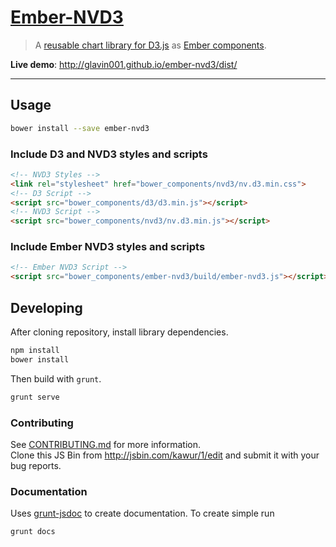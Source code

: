 [Ember-NVD3](https://github.com/Glavin001/ember-nvd3)
==========

> A [reusable chart library for D3.js](http://nvd3.org/) as [Ember components](http://emberjs.com/guides/components/).

**Live demo**: http://glavin001.github.io/ember-nvd3/dist/

-----

## Usage

```bash
bower install --save ember-nvd3
```

### Include D3 and NVD3 styles and scripts

```html
<!-- NVD3 Styles -->
<link rel="stylesheet" href="bower_components/nvd3/nv.d3.min.css">
<!-- D3 Script -->
<script src="bower_components/d3/d3.min.js"></script>
<!-- NVD3 Script -->
<script src="bower_components/nvd3/nv.d3.min.js"></script>
```

### Include Ember NVD3 styles and scripts

```html
<!-- Ember NVD3 Script -->
<script src="bower_components/ember-nvd3/build/ember-nvd3.js"></script>
```

## Developing

After cloning repository, install library dependencies.

```bash
npm install
bower install
```

Then build with `grunt`.

```bash
grunt serve
```

### Contributing

See [CONTRIBUTING.md](CONTRIBUTING.md) for more information.  
Clone this JS Bin from http://jsbin.com/kawur/1/edit and submit it with your bug reports.

### Documentation

Uses [grunt-jsdoc](https://github.com/krampstudio/grunt-jsdoc) to create documentation. To create simple run
```bash
grunt docs
```
